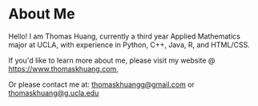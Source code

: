 # About Me

Hello! I am Thomas Huang, currently a third year Applied Mathematics major at UCLA, with experience in Python, C++, Java, R, and HTML/CSS.

If you'd like to learn more about me, please visit my website @ https://www.thomaskhuang.com,

Or please contact me at: thomaskhuangg@gmail.com or thomaskhuang@g.ucla.edu

